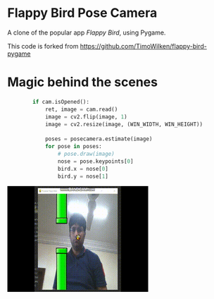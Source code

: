 # Flappy Bird Pose Camera

A clone of the popular app *Flappy Bird*, using Pygame.

This code is forked from https://github.com/TimoWilken/flappy-bird-pygame

# Magic behind the scenes

```python
        if cam.isOpened():
            ret, image = cam.read()
            image = cv2.flip(image, 1)
            image = cv2.resize(image, (WIN_WIDTH, WIN_HEIGHT))

            poses = posecamera.estimate(image)
            for pose in poses:
                # pose.draw(image)
                nose = pose.keypoints[0]
                bird.x = nose[0]
                bird.y = nose[1]
```
![Sampel output](flappy.gif)
